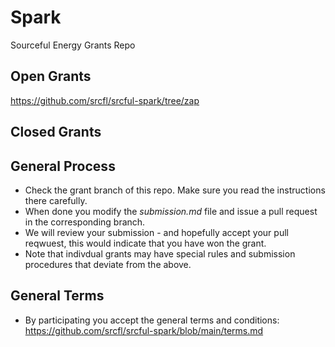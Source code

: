 # Spark
Sourceful Energy Grants Repo

## Open Grants
https://github.com/srcfl/srcful-spark/tree/zap

## Closed Grants

## General Process
 * Check the grant branch of this repo. Make sure you read the instructions there carefully.
 * When done you modify the *submission.md* file and issue a pull request in the corresponding branch.
 * We will review your submission - and hopefully accept your pull reqwuest, this would indicate that you have won the grant.
 * Note that indivdual grants may have special rules and submission procedures that deviate from the above.

## General Terms
 * By participating you accept the general terms and conditions: https://github.com/srcfl/srcful-spark/blob/main/terms.md
